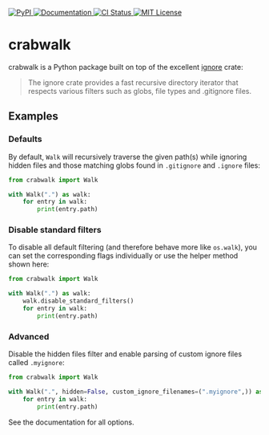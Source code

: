 <p>
    <a href="https://pypi.org/project/crabwalk/">
        <img src="https://img.shields.io/pypi/v/crabwalk.svg" alt="PyPI" />
    </a>
    <a href="https://parver.readthedocs.io/en/stable/">
        <img src="https://img.shields.io/badge/docs-read%20now-blue.svg" alt="Documentation" />
    </a>
    <a href="https://github.com/RazerM/crabwalk/actions?workflow=CI">
        <img src="https://github.com/RazerM/crabwalk/workflows/CI/badge.svg?branch=main" alt="CI Status" />
    </a>
    <a href="https://raw.githubusercontent.com/RazerM/crabwalk/master/LICENSE">
        <img src="https://img.shields.io/github/license/RazerM/crabwalk.svg" alt="MIT License" />
    </a>
</p>

# crabwalk

<!-- blurb-begin -->

crabwalk is a Python package built on top of the excellent [ignore][] crate:

> The ignore crate provides a fast recursive directory iterator that respects
> various filters such as globs, file types and .gitignore files.

[ignore]: https://github.com/BurntSushi/ripgrep/tree/master/crates/ignore

<!-- blurb-end -->

## Examples

### Defaults

By default, `Walk` will recursively traverse the given path(s) while ignoring
hidden files and those matching globs found in `.gitignore` and `.ignore` files:

```python
from crabwalk import Walk

with Walk(".") as walk:
    for entry in walk:
        print(entry.path)
```

### Disable standard filters

To disable all default filtering (and therefore behave more like `os.walk`),
you can set the corresponding flags individually or use the helper method shown
here:

```python
from crabwalk import Walk

with Walk(".") as walk:
    walk.disable_standard_filters()
    for entry in walk:
        print(entry.path)
```

### Advanced

Disable the hidden files filter and enable parsing of custom ignore files called
`.myignore`:

```python
from crabwalk import Walk

with Walk(".", hidden=False, custom_ignore_filenames=(".myignore",)) as walk:
    for entry in walk:
        print(entry.path)
```

See the documentation for all options.

